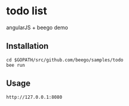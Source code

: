 # todo list

angularJS + beego demo

## Installation

```
cd $GOPATH/src/github.com/beego/samples/todo
bee run
```

## Usage

```
http://127.0.0.1:8080
```

